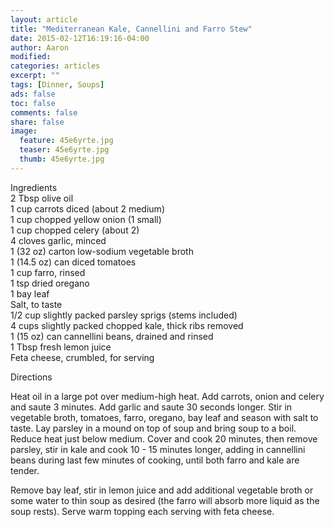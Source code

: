 ```yaml
---
layout: article
title: "Mediterranean Kale, Cannellini and Farro Stew"
date: 2015-02-12T16:19:16-04:00
author: Aaron
modified:
categories: articles
excerpt: ""
tags: [Dinner, Soups]
ads: false
toc: false
comments: false
share: false
image:
  feature: 45e6yrte.jpg
  teaser: 45e6yrte.jpg
  thumb: 45e6yrte.jpg
---
```


Ingredients  
2 Tbsp olive oil  
1 cup carrots diced (about 2 medium)  
1 cup chopped yellow onion (1 small)  
1 cup chopped celery (about 2)  
4 cloves garlic, minced  
1 (32 oz) carton low-sodium vegetable broth  
1 (14.5 oz) can diced tomatoes  
1 cup farro, rinsed  
1 tsp dried oregano  
1 bay leaf  
Salt, to taste  
1/2 cup slightly packed parsley sprigs (stems included)  
4 cups slightly packed chopped kale, thick ribs removed  
1 (15 oz) can cannellini beans, drained and rinsed  
1 Tbsp fresh lemon juice  
Feta cheese, crumbled, for serving  


Directions

Heat oil in a large pot over medium-high heat. Add carrots, onion and celery and saute 3 minutes. Add garlic and saute 30 seconds longer. Stir in vegetable broth, tomatoes, farro, oregano, bay leaf and season with salt to taste. Lay parsley in a mound on top of soup and bring soup to a boil. Reduce heat just below medium. Cover and cook 20 minutes, then remove parsley, stir in kale and cook 10 - 15 minutes longer, adding in cannellini beans during last few minutes of cooking, until both farro and kale are tender.

Remove bay leaf, stir in lemon juice and add additional vegetable broth or some water to thin soup as desired (the farro will absorb more liquid as the soup rests). Serve warm topping each serving with feta cheese.